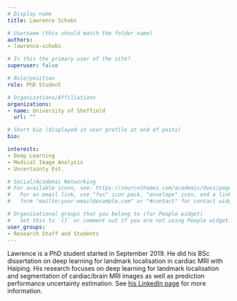 ```yaml
---
# Display name
title: Lawrence Schobs

# Username (this should match the folder name)
authors:
- lawrence-schobs

# Is this the primary user of the site?
superuser: false

# Role/position
role: PhD Student

# Organizations/Affiliations
organizations:
- name: University of Sheffield
  url: ""

# Short bio (displayed in user profile at end of posts)
bio: 

interests:
- Deep Learning
- Medical Image Analysis
- Uncertainty Est.

# Social/Academic Networking
# For available icons, see: https://sourcethemes.com/academic/docs/page-builder/#icons
#   For an email link, use "fas" icon pack, "envelope" icon, and a link in the
#   form "mailto:your-email@example.com" or "#contact" for contact widget.

# Organizational groups that you belong to (for People widget)
#   Set this to `[]` or comment out if you are not using People widget.
user_groups:
- Research Staff and Students
---
```


Lawrence is a PhD student started in September 2019. He did his BSc dissertation on deep learning for landmark localisation in cardiac MRI with Haiping. His research focuses on deep learning for landmark localisation and segmentation of cardiac/brain MRI images as well as prediction performance uncertainty estimation. See [his LinkedIn page](https://www.linkedin.com/in/lawrence-schobs-2497a619b/?originalSubdomain=uk) for more information.
